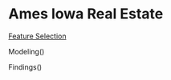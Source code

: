 # Ames Iowa Real Estate

[Feature Selection](https://github.com/CraigGambino/AmesIowaRealEstate/blob/master/ames_feature_selection.ipynb)

Modeling()

Findings()
